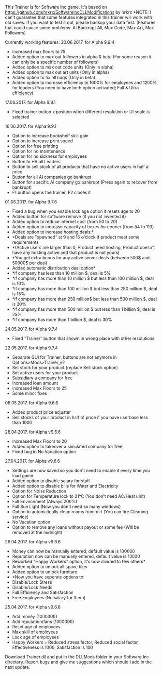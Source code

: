 This Trainer is for Software Inc game. It's based on https://github.com/hrkrx/SoftwareIncDLLModifications by hrkrx
*NOTE: I can't guarantee that some features integrated in this trainer will work with old saves. If you want to test it out, please backup your data first.
		(Features that could cause some problems: AI Bankrupt All, Max Code, Max Art, Max Followers)

Currently working features:
30.06.2017. for Alpha 9.9.4
- Increased max floors to 75
- Added option to max out followers in alpha & beta
	(For some reason it can only be a specific number of followers)
- Added option to max out code units (Only in alpha)
- Added option to max out art units (Only in alpha)
- Added option to fix all bugs (Only in beta)
- Added option to increase efficiency to 1000% for employees and 1200% for leaders
	(You need to have both option activated; Full & Ultra efficiency)

17.06.2017. for Alpha 9.9.1
- Fixed trainer button x position when different resolution or UI scale is selected

16.06.2017. for Alpha 9.9.1
- Option to increase bookshelf skill gain
- Option to increase print speed
- Option for free printing
- Option for no maintenance
- Option for no sickness for employees
- Button to HR all Leaders
- Button to sell stock of all products that have no active users in half a price
- Button for all AI companies go bankrupt
- Button for specific AI company go bankrupt (Press again to recover from bankrupt)
- F1 button opens the trainer, F2 closes it

01.06.2017. for Alpha 9.7.6
- Fixed a bug when you enable lock age option it resets age to 20
- Added button for software remove (if you not invented it)
- Added option to reduce internet cost (from 50 to 20)
- Added option to increase capacity of boxes for courier (from 54 to 110)
- Added option to increase hosting deals:*
- *Deals are "spawned" at 9 and 15 o'clock if product meet some requirements
- *(Active users are larger than 0, Product need hosting, Product doesn't have any hosting active and that product is not yours)
- *You get extra bonus for any active server deals (between 500$ and 50000$ per deal)
- Added automatic distribution deal option*
- *if company has less than 10 million $, deal is 5%
- *if company has more than 10 million $ but less than 100 million $, deal is 10%
- *if company has more than 100 million $ but less than 250 million $, deal is 15%
- *if company has more than 250 million$ but less than 500 million $, deal is 20%
- *if company has more than 500 million $ but less than 1 billion $, deal is 25%
- *if company has more than 1 billion $, deal is 30%

24.05.2017. for Alpha 9.7.4
- Fixed "Trainer" button that shown in wrong place with other resolutions

22.05.2017. for Alpha 9.7.4
- Separate GUI for Trainer, buttons are not anymore in Options>Mods>Trainer_v2
- Set stock for your product (replace Sell stock option)
- Set active users for your product
- Subsidiary a company for free
- Increased loan amount
- Increased Max Floors to 25
- Some minor fixes

08.05.2017. for Alpha 9.6.6
- Added product price adjuster
- Sell stocks of your product in half of price if you have userbase less than 1000

28.04.2017. for Alpha v9.6.6
- Increased Max Floors to 20
- Added option to takeover a simulated company for free
- Fixed bug in No Vacation option

27.04.2017. for Alpha v9.6.6
- Settings are now saved so you don't need to enable it every time you load game
- Added option to disable salary for staff
- Added option to disable bills for Water and Electricity
- Option for Noise Reduction
- Option for Temperature lock to 21°C (You don't need AC/Heat unit)
- Full Environment (Always 200%)
- Full Sun Light (Now you don't need so many windows)
- Option to automatically clean rooms from dirt (You can fire Cleaning service)
- No Vacation option
- Option to remove any loans without payout or some fee (Will be removed at the midnight)

26.04.2017. for Alpha v9.6.6
- Money can now be manually entered, default value is 100000
- Reputation now can be manually entered, default value is 10000
- Reworked "Happy Workers" option, it's now divided to few others*
- Added option to unlock all space tiles
- Added option to unlock furniture
- *Now you have seperate options to:
- Disable/Lock Stress
- Disable/Lock Needs
- Full Efficiency and Satisfaction
- Free Employees (No salary for them)

25.04.2017. for Alpha v9.6.6
- Add money (1000000)
- Add reputation/fans (1000000)
- Reset age of employees
- Max skill of employees
- Lock age of employees
- Happy Workers = Reduced stress factor, Reduced social factor, Effectiveness is 1000, Satisfaction is 100

Download Trainer.dll and put in the DLLMods folder in your Software Inc directory.
Report bugs and give me suggestions which should I add in the next update.